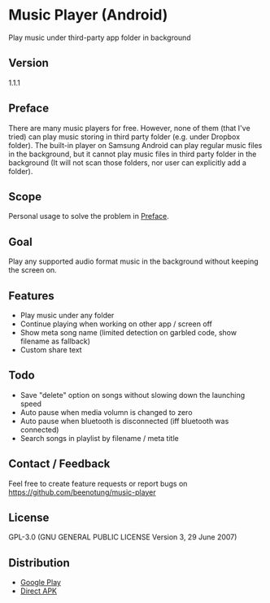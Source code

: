 # Music Player (Android)
Play music under third-party app folder in background

## Version
1.1.1

## Preface
There are many music players for free. However, none of them (that I've tried) can play music storing in third party folder (e.g. under Dropbox folder).
The built-in player on Samsung Android can play regular music files in the background, but it cannot play music files in third party folder in the background (It will not scan those folders, nor user can explicitly add a folder).

## Scope
Personal usage to solve the problem in [Preface](#preface).

## Goal
Play any supported audio format music in the background without keeping the screen on.

## Features
 - Play music under any folder
 - Continue playing when working on other app / screen off
 - Show meta song name (limited detection on garbled code, show filename as fallback)
 - Custom share text

## Todo
 - Save "delete" option on songs without slowing down the launching speed
 - Auto pause when media volumn is changed to zero
 - Auto pause when bluetooth is disconnected (iff bluetooth was connected)
 - Search songs in playlist by filename / meta title

## Contact / Feedback
Feel free to create feature requests or report bugs on https://github.com/beenotung/music-player

## License
GPL-3.0 (GNU GENERAL PUBLIC LICENSE Version 3, 29 June 2007)

## Distribution
 - [Google Play](https://play.google.com/store/apps/details?id=com.github.beenotung.musicplayer)
 - [Direct APK](https://github.com/beenotung/music-player/blob/master/release/music-player-release.apk?raw=1)

